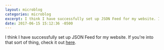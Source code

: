 ```yaml
---
layout: microblog
categories: microblog
excerpt: I think I have successfully set up JSON Feed for my website. If you're into that sort of thing, check it out [here](http://craigmcclellan.com/feed.json).
date: 2017-06-15 15:12:36 -0500
---
```


I think I have successfully set up JSON Feed for my website. If you're into that sort of thing, check it out [here](http://craigmcclellan.com/feed.json).